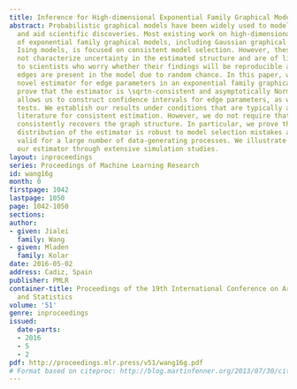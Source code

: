 ```yaml
---
title: Inference for High-dimensional Exponential Family Graphical Models
abstract: Probabilistic graphical models have been widely used to model complex systems
  and aid scientific discoveries. Most existing work on high-dimensional estimation
  of exponential family graphical models, including Gaussian graphical models and
  Ising models, is focused on consistent model selection. However, these results do
  not characterize uncertainty in the estimated structure and are of limited value
  to scientists who worry whether their findings will be reproducible and if the estimated
  edges are present in the model due to random chance. In this paper, we propose a
  novel estimator for edge parameters in an exponential family graphical models. We
  prove that the estimator is \sqrtn-consistent and asymptotically Normal.  This result
  allows us to construct confidence intervals for edge parameters, as well as, hypothesis
  tests. We establish our results under conditions that are typically assumed in the
  literature for consistent estimation. However, we do not require that the estimator
  consistently recovers the graph structure. In particular, we prove that the asymptotic
  distribution of the estimator is robust to model selection mistakes and uniformly
  valid for a large number of data-generating processes. We illustrate validity of
  our estimator through extensive simulation studies.
layout: inproceedings
series: Proceedings of Machine Learning Research
id: wang16g
month: 0
firstpage: 1042
lastpage: 1050
page: 1042-1050
sections: 
author:
- given: Jialei
  family: Wang
- given: Mladen
  family: Kolar
date: 2016-05-02
address: Cadiz, Spain
publisher: PMLR
container-title: Proceedings of the 19th International Conference on Artificial Intelligence
  and Statistics
volume: '51'
genre: inproceedings
issued:
  date-parts:
  - 2016
  - 5
  - 2
pdf: http://proceedings.mlr.press/v51/wang16g.pdf
# Format based on citeproc: http://blog.martinfenner.org/2013/07/30/citeproc-yaml-for-bibliographies/
---
```

